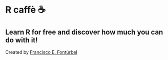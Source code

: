 # R caffè :coffee:

## Learn R for free and discover how much you can do with it!

Created by [Francisco E. Fontúrbel](https://github.com/fonturbel)
